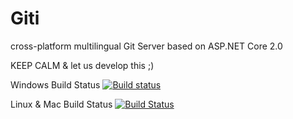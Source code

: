 # Giti
cross-platform multilingual Git Server based on ASP.NET Core 2.0

KEEP CALM & let us develop this ;)

Windows Build Status [![Build status](https://ci.appveyor.com/api/projects/status/1i6g89thkefaf6dh?svg=true)](https://ci.appveyor.com/project/Hameds/giti)

Linux & Mac Build Status [![Build Status](https://travis-ci.org/Hameds/Giti.svg?branch=master)](https://travis-ci.org/Hameds/Giti)
